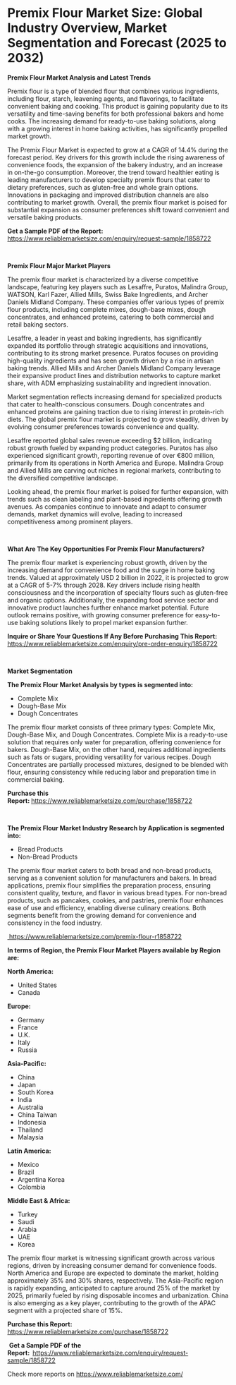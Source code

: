<p><h1>Premix Flour Market Size: Global Industry Overview, Market Segmentation and Forecast (2025 to 2032)</h1></p><p><strong>Premix Flour Market Analysis and Latest Trends</strong></p>
<p><p>Premix flour is a type of blended flour that combines various ingredients, including flour, starch, leavening agents, and flavorings, to facilitate convenient baking and cooking. This product is gaining popularity due to its versatility and time-saving benefits for both professional bakers and home cooks. The increasing demand for ready-to-use baking solutions, along with a growing interest in home baking activities, has significantly propelled market growth.</p><p>The Premix Flour Market is expected to grow at a CAGR of 14.4% during the forecast period. Key drivers for this growth include the rising awareness of convenience foods, the expansion of the bakery industry, and an increase in on-the-go consumption. Moreover, the trend toward healthier eating is leading manufacturers to develop specialty premix flours that cater to dietary preferences, such as gluten-free and whole grain options. Innovations in packaging and improved distribution channels are also contributing to market growth. Overall, the premix flour market is poised for substantial expansion as consumer preferences shift toward convenient and versatile baking products.</p></p>
<p><strong>Get a Sample PDF of the Report:&nbsp;</strong> <a href="https://www.reliablemarketsize.com/enquiry/request-sample/1858722?utm_campaign=1879&utm_medium=2&utm_source=Github&utm_content=ia&utm_term=14022025&utm_id=premix-flour">https://www.reliablemarketsize.com/enquiry/request-sample/1858722</a></p>
<p>&nbsp;</p>
<p><strong>Premix Flour Major Market Players</strong></p>
<p><p>The premix flour market is characterized by a diverse competitive landscape, featuring key players such as Lesaffre, Puratos, Malindra Group, WATSON, Karl Fazer, Allied Mills, Swiss Bake Ingredients, and Archer Daniels Midland Company. These companies offer various types of premix flour products, including complete mixes, dough-base mixes, dough concentrates, and enhanced proteins, catering to both commercial and retail baking sectors.</p><p>Lesaffre, a leader in yeast and baking ingredients, has significantly expanded its portfolio through strategic acquisitions and innovations, contributing to its strong market presence. Puratos focuses on providing high-quality ingredients and has seen growth driven by a rise in artisan baking trends. Allied Mills and Archer Daniels Midland Company leverage their expansive product lines and distribution networks to capture market share, with ADM emphasizing sustainability and ingredient innovation.</p><p>Market segmentation reflects increasing demand for specialized products that cater to health-conscious consumers. Dough concentrates and enhanced proteins are gaining traction due to rising interest in protein-rich diets. The global premix flour market is projected to grow steadily, driven by evolving consumer preferences towards convenience and quality.</p><p>Lesaffre reported global sales revenue exceeding $2 billion, indicating robust growth fueled by expanding product categories. Puratos has also experienced significant growth, reporting revenue of over €800 million, primarily from its operations in North America and Europe. Malindra Group and Allied Mills are carving out niches in regional markets, contributing to the diversified competitive landscape.</p><p>Looking ahead, the premix flour market is poised for further expansion, with trends such as clean labeling and plant-based ingredients offering growth avenues. As companies continue to innovate and adapt to consumer demands, market dynamics will evolve, leading to increased competitiveness among prominent players.</p></p>
<p>&nbsp;</p>
<p><strong>What Are The Key Opportunities For Premix Flour Manufacturers?</strong></p>
<p><p>The premix flour market is experiencing robust growth, driven by the increasing demand for convenience food and the surge in home baking trends. Valued at approximately USD 2 billion in 2022, it is projected to grow at a CAGR of 5-7% through 2028. Key drivers include rising health consciousness and the incorporation of specialty flours such as gluten-free and organic options. Additionally, the expanding food service sector and innovative product launches further enhance market potential. Future outlook remains positive, with growing consumer preference for easy-to-use baking solutions likely to propel market expansion further.</p></p>
<p><strong>Inquire or Share Your Questions If Any Before Purchasing This Report:</strong> <a href="https://www.reliablemarketsize.com/enquiry/pre-order-enquiry/1858722?utm_campaign=1879&utm_medium=2&utm_source=Github&utm_content=ia&utm_term=14022025&utm_id=premix-flour">https://www.reliablemarketsize.com/enquiry/pre-order-enquiry/1858722</a></p>
<p>&nbsp;</p>
<p><strong>Market Segmentation</strong></p>
<p><strong>The Premix Flour Market Analysis by types is segmented into:</strong></p>
<p><ul><li>Complete Mix</li><li>Dough-Base Mix</li><li>Dough Concentrates</li></ul></p>
<p><p>The premix flour market consists of three primary types: Complete Mix, Dough-Base Mix, and Dough Concentrates. Complete Mix is a ready-to-use solution that requires only water for preparation, offering convenience for bakers. Dough-Base Mix, on the other hand, requires additional ingredients such as fats or sugars, providing versatility for various recipes. Dough Concentrates are partially processed mixtures, designed to be blended with flour, ensuring consistency while reducing labor and preparation time in commercial baking.</p></p>
<p><strong>Purchase this Report:&nbsp;</strong><a href="https://www.reliablemarketsize.com/purchase/1858722?utm_campaign=1879&utm_medium=2&utm_source=Github&utm_content=ia&utm_term=14022025&utm_id=premix-flour">https://www.reliablemarketsize.com/purchase/1858722</a></p>
<p>&nbsp;</p>
<p><strong>The Premix Flour Market Industry Research by Application is segmented into:</strong></p>
<p><ul><li>Bread Products</li><li>Non-Bread Products</li></ul></p>
<p><p>The premix flour market caters to both bread and non-bread products, serving as a convenient solution for manufacturers and bakers. In bread applications, premix flour simplifies the preparation process, ensuring consistent quality, texture, and flavor in various bread types. For non-bread products, such as pancakes, cookies, and pastries, premix flour enhances ease of use and efficiency, enabling diverse culinary creations. Both segments benefit from the growing demand for convenience and consistency in the food industry.</p></p>
<p><a href="https://www.reliablemarketsize.com/premix-flour-r1858722?utm_campaign=1879&utm_medium=2&utm_source=Github&utm_content=ia&utm_term=14022025&utm_id=premix-flour">&nbsp;https://www.reliablemarketsize.com/premix-flour-r1858722</a></p>
<p><strong>In terms of Region, the Premix Flour Market Players available by Region are:</strong></p>
<p>
    <p> <strong> North America: </strong>
        <ul>
            <li>United States</li>
            <li>Canada</li>
        </ul>
        </p> 
    <p> <strong> Europe: </strong>
        <ul>
            <li>Germany</li>
            <li>France</li>
            <li>U.K.</li>
            <li>Italy</li>
            <li>Russia</li>
        </ul>
        </p> 
    <p> <strong> Asia-Pacific: </strong>
        <ul>
            <li>China</li>
            <li>Japan</li>
            <li>South Korea</li>
            <li>India</li>
            <li>Australia</li>
            <li>China Taiwan</li>
            <li>Indonesia</li>
            <li>Thailand</li>
            <li>Malaysia</li>
        </ul>
        </p> 
    <p> <strong> Latin America: </strong>
        <ul>
            <li>Mexico</li>
            <li>Brazil</li>
            <li>Argentina Korea</li>
            <li>Colombia</li>
        </ul>
        </p> 
    <p> <strong> Middle East & Africa: </strong>
        <ul>
            <li>Turkey</li>
            <li>Saudi</li>
            <li>Arabia</li>
            <li>UAE</li>
            <li>Korea</li>
        </ul>
    </p>
    </p>
<p><p>The premix flour market is witnessing significant growth across various regions, driven by increasing consumer demand for convenience foods. North America and Europe are expected to dominate the market, holding approximately 35% and 30% shares, respectively. The Asia-Pacific region is rapidly expanding, anticipated to capture around 25% of the market by 2025, primarily fueled by rising disposable incomes and urbanization. China is also emerging as a key player, contributing to the growth of the APAC segment with a projected share of 15%.</p></p>
<p><strong>Purchase this Report: </strong><a href="https://www.reliablemarketsize.com/purchase/1858722?utm_campaign=1879&utm_medium=2&utm_source=Github&utm_content=ia&utm_term=14022025&utm_id=premix-flour">https://www.reliablemarketsize.com/purchase/1858722</a></p>
<p>&nbsp;<strong>Get a Sample PDF of the Report:&nbsp;&nbsp;</strong><a href="https://www.reliablemarketsize.com/enquiry/request-sample/1858722?utm_campaign=1879&utm_medium=2&utm_source=Github&utm_content=ia&utm_term=14022025&utm_id=premix-flour">https://www.reliablemarketsize.com/enquiry/request-sample/1858722</a></p>
<p><strong></strong></p>
<p>Check more reports on <a href="https://www.reliablemarketsize.com/?utm_campaign=1879&utm_medium=2&utm_source=Github&utm_content=ia&utm_term=14022025&utm_id=premix-flour">https://www.reliablemarketsize.com/</a></p>